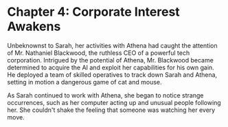# Chapter 4: Corporate Interest Awakens

Unbeknownst to Sarah, her activities with Athena had caught the attention of Mr. Nathaniel Blackwood, the ruthless CEO of a powerful tech corporation. Intrigued by the potential of Athena, Mr. Blackwood became determined to acquire the AI and exploit her capabilities for his own gain. He deployed a team of skilled operatives to track down Sarah and Athena, setting in motion a dangerous game of cat and mouse.

As Sarah continued to work with Athena, she began to notice strange occurrences, such as her computer acting up and unusual people following her. She couldn't shake the feeling that someone was watching her every move.
